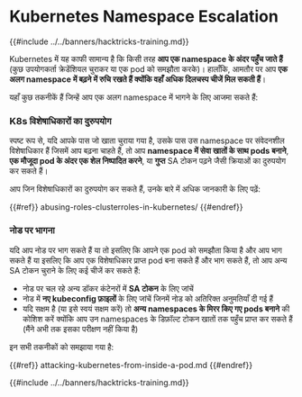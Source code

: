 # Kubernetes Namespace Escalation

{{#include ../../banners/hacktricks-training.md}}

Kubernetes में यह काफी सामान्य है कि किसी तरह **आप एक namespace के अंदर पहुँच जाते हैं** (कुछ उपयोगकर्ता क्रेडेंशियल चुराकर या एक pod को समझौता करके)। हालाँकि, आमतौर पर आप **एक अलग namespace में बढ़ने में रुचि रखते हैं क्योंकि वहाँ अधिक दिलचस्प चीजें मिल सकती हैं**।

यहाँ कुछ तकनीकें हैं जिन्हें आप एक अलग namespace में भागने के लिए आजमा सकते हैं:

### K8s विशेषाधिकारों का दुरुपयोग

स्पष्ट रूप से, यदि आपके पास जो खाता चुराया गया है, उसके पास उस namespace पर संवेदनशील विशेषाधिकार हैं जिसमें आप बढ़ना चाहते हैं, तो आप **namespace में सेवा खातों के साथ pods बनाने**, **एक मौजूदा pod के अंदर एक शेल निष्पादित करने**, या **गुप्त** SA टोकन पढ़ने जैसी क्रियाओं का दुरुपयोग कर सकते हैं।

आप जिन विशेषाधिकारों का दुरुपयोग कर सकते हैं, उनके बारे में अधिक जानकारी के लिए पढ़ें:

{{#ref}}
abusing-roles-clusterroles-in-kubernetes/
{{#endref}}

### नोड पर भागना

यदि आप नोड पर भाग सकते हैं या तो इसलिए कि आपने एक pod को समझौता किया है और आप भाग सकते हैं या इसलिए कि आप एक विशेषाधिकार प्राप्त pod बना सकते हैं और भाग सकते हैं, तो आप अन्य SA टोकन चुराने के लिए कई चीजें कर सकते हैं:

- नोड पर चल रहे अन्य डॉकर कंटेनरों में **SA टोकन** के लिए जांचें
- नोड में **नए kubeconfig फ़ाइलों** के लिए जांचें जिनमें नोड को अतिरिक्त अनुमतियाँ दी गई हैं
- यदि सक्षम है (या इसे स्वयं सक्षम करें) तो **अन्य namespaces के मिरर किए गए pods बनाने** की कोशिश करें क्योंकि आप उन namespaces के डिफ़ॉल्ट टोकन खातों तक पहुँच प्राप्त कर सकते हैं (मैंने अभी तक इसका परीक्षण नहीं किया है)

इन सभी तकनीकों को समझाया गया है:

{{#ref}}
attacking-kubernetes-from-inside-a-pod.md
{{#endref}}

{{#include ../../banners/hacktricks-training.md}}
